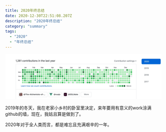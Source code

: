 ```yaml
---
title: 2020年终总结
date: 2020-12-30T22:51:08.207Z
description: "2020年终总结"
category: "summary"
tags:
  - "2020"
  - "年终总结"
---
```

![](./github-heatmap-2020.png)

2019年的冬天，我在老家小乡村的卧室里决定，来年要用有意义的work涂满github的墙，现在，我姑且算是做到了。

2020年对于全人类而言，都是难忘且充满艰辛的一年。